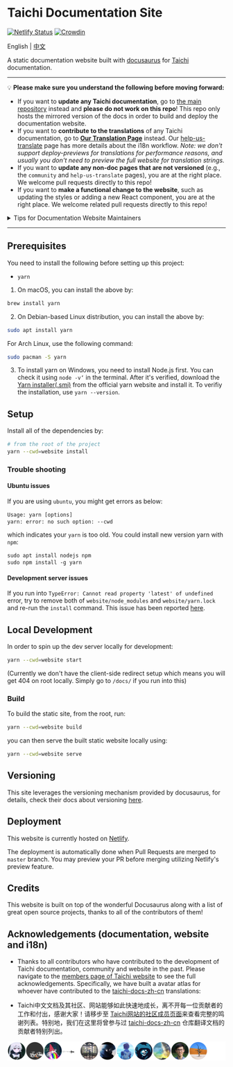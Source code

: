 # Taichi Documentation Site

[![Netlify Status](https://api.netlify.com/api/v1/badges/6825e411-c5f7-4148-ab43-023663f41b6a/deploy-status)](https://app.netlify.com/sites/docs-taichi-graphics/deploys)
[![Crowdin](https://badges.crowdin.net/taichi-programming-language/localized.svg)](https://crowdin.com/project/taichi-programming-language)

[English]:./README.md
[中文]:./README-zh_CN.md

English | [中文]

A static documentation website built with [docusaurus](https://docusaurus.io/) for [Taichi](https://taichi.graphics) documentation.

---

💡 **Please make sure you understand the following before moving forward:**

- If you want to **update any Taichi documentation**, go to [the main repository](https://github.com/taichi-dev/taichi/tree/master/docs) instead and **please do not work on this repo**! This repo only hosts the mirrored version of the docs in order to build and deploy the documentation website.
- If you want to **contribute to the translations** of any Taichi documentation, go to **[Our Translation Page](https://translate.taichi.graphics)** instead. Our [help-us-translate](https://docs.taichi.graphics/help-us-translate) page has more details about the i18n workflow. _Note: we don't support deploy-previews for translations for performance reasons, and usually you don't need to preview the full website for translation strings._
- If you want to **update any non-doc pages that are not versioned** (e.g., the `community` and `help-us-translate` pages), you are at the right place. We welcome pull requests directly to this repo!
- If you want to **make a functional change to the website**, such as updating the styles or adding a new React
component, you are at the right place. We welcome related pull requests directly to this repo!

<details>
  <summary>Tips for Documentation Website Maintainers</summary>

  We follow the corresponding
  [docusaurus guide](https://docusaurus.io/docs/i18n/crowdin#crowdin-tutorial) for the translation setup. Please refer to the guide for technical details.

  If you want to spin up the development server locally for a specific locale,
  add `--locale TARGET_LOCALE` after the command. For example, in order to start
  the server for `zh-Hans`:

  ```bash
  yarn --cwd=website start --locale zh-Hans
  ```
  To preview the translated website, you can use

  ```bash
  yarn --cwd=website run crowdin download
  ```

  to download **approved** translations to your local disk, and run the `start` command listed above to preview the website in your desired locale locally. Note you may need to set the corresponding environment variable
  `CROWDIN_TOKEN` locally. It can be generated from the Crowdin settings page, if you have the right permission.

  You need to periodically check/refactor the file structure on Crowdin for any
  source file refactor. Please see more details [here](https://docusaurus.io/docs/i18n/crowdin#maintaining-your-site).
</details>

---

## Prerequisites

You need to install the following before setting up this project:

- `yarn`

1. On macOS, you can install the above by:

```bash
brew install yarn
```

2. On Debian-based Linux distribution, you can install the above by:

```bash
sudo apt install yarn
```

For Arch Linux, use the following command:

```bash
sudo pacman -S yarn
```

3. To install yarn on Windows, you need to install Node.js first. You can check it using `node -v‘` in the terminal. After it's verified, download the [Yarn installer(.smi)](https://classic.yarnpkg.com/en/docs/install#windows-stable) from the official yarn website and install it. To verifiy the installation, use `yarn --version`.

## Setup

Install all of the dependencies by:

```bash
# from the root of the project
yarn --cwd=website install
```

### Trouble shooting

#### Ubuntu issues

If you are using `ubuntu`, you might get errors as below:
```
Usage: yarn [options]
yarn: error: no such option: --cwd
```
which indicates your  `yarn` is too old. You could install new version yarn with `npm`:
```
sudo apt install nodejs npm
sudo npm install -g yarn
```

#### Development server issues

If you run into `TypeError: Cannot read property 'latest' of undefined` error,
try to remove both of `website/node_modules` and `website/yarn.lock` and re-run the
`install` command. This issue has been reported [here](https://github.com/facebook/docusaurus/issues/5106).

## Local Development

In order to spin up the dev server locally for development:

```bash
yarn --cwd=website start
```

(Currently we don't have the client-side redirect setup which means you will get 404 on root locally. Simply go to `/docs/` if you run into this)

### Build

To build the static site, from the root, run:

```bash
yarn --cwd=website build
```

you can then serve the built static website locally using:

```bash
yarn --cwd=website serve
```

## Versioning

This site leverages the versioning mechanism provided by docusaurus, for details, check
their docs about versioning [here](https://docusaurus.io/docs/versioning).

## Deployment

This website is currently hosted on [Netlify](netlify.com).

The deployment is automatically done when Pull Requests are merged to `master` branch.
You may preview your PR before merging utilizing Netlify's preview feature.

## Credits

This website is built on top of the wonderful Docusaurus along with a list of
great open source projects, thanks to all of the contributors of them!

## Acknowledgements (documentation, website and i18n)

- Thanks to all contributors who have contributed to the development of Taichi documentation, community and website in the past. Please navigate to the [members page of Taichi website](https://docs.taichi.graphics/community/members) to see the full acknowledgements.
Specifically, we have built a avatar atlas for whoever have contributed to the [taichi-docs-zh-cn](https://github.com/taichi-dev/taichi-docs-zh-cn) translations:

- Taichi中文文档及其社区、网站能够如此快速地成长，离不开每一位贡献者的工作和付出，感谢大家！请移步至 [Taichi网站的社区成员页面](https://taichi.graphics/community/members.html#simplified-chinese-documentation-contributors)来查看完整的鸣谢列表。特别地，我们在这里将曾参与过 [taichi-docs-zh-cn](https://github.com/taichi-dev/taichi-docs-zh-cn) 仓库翻译文档的贡献者特别列出。

![contributors](./assets/contributors_taichi-dev_taichi-docs-zh-cn_12.svg)
